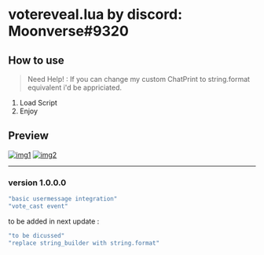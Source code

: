 # votereveal.lua by discord: Moonverse#9320

## How to use

> Need Help! : If you can change my custom ChatPrint to string.format equivalent i'd be appriciated.

1. Load Script
2. Enjoy

## Preview

[![img1](https://too.lewd.se/e77d48ba4686_Untitled.png)](https://too.lewd.se/e77d48ba4686_Untitled.png)
[![img2](https://too.lewd.se/9e183b59f7c5_nonsense.png)](https://too.lewd.se/9e183b59f7c5_nonsense.png)

---

### version 1.0.0.0

```lua
"basic usermessage integration"
"vote_cast event"
```

to be added in next update :

```lua
"to be dicussed"
"replace string_builder with string.format"
```

